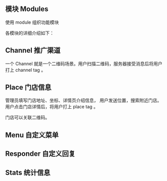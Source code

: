 模块 Modules
------------

使用 module 组织功能模块

各模块的详细介绍如下：

## Channel 推广渠道

一个 Channel 就是一个二维码场景。用户扫描二维码，服务器接受消息后将用户打上 channel tag 。


## Place 门店信息

管理员填写门店地址、坐标、详情页介绍信息，
用户发送位置，搜索附近门店。
用户点击门店详情后，将用户打上 place tag 。

门店可以关联二维码。


## Menu 自定义菜单


## Responder 自定义回复


## Stats 统计信息


